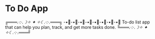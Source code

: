 # To Do App
╔═══*.·:·.☽✧    ✦    ✧☾.·:·.*═══╗
-•🍪-•🍪-•🍪-•🍪-•🍪-•🍪-•🍪-•🍪
To-do list app that can help you plan, track, and get more tasks done.
╚═══*.·:·.☽✧    ✦    ✧☾.·:·.*═══╝
